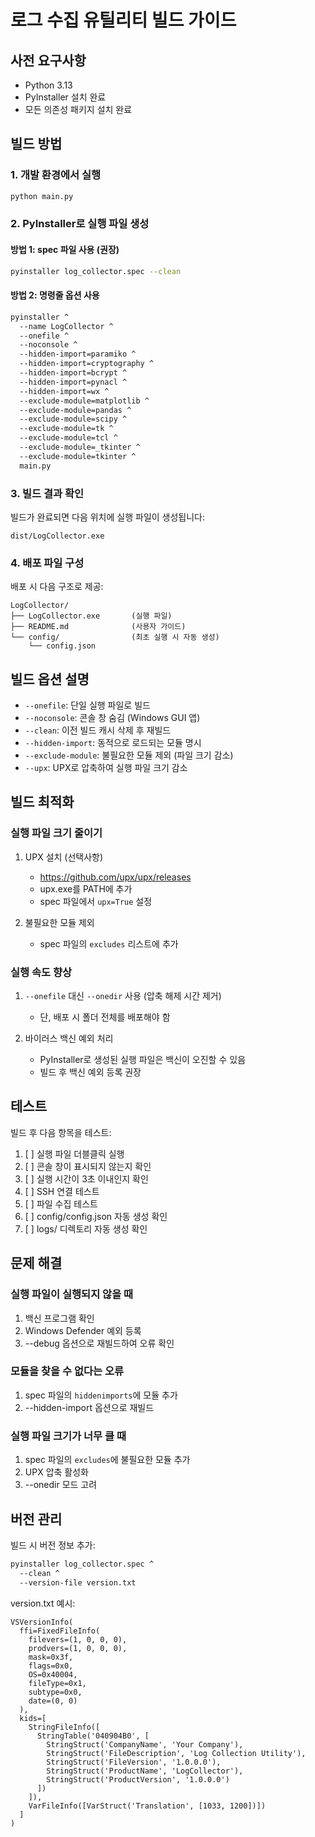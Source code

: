 # 로그 수집 유틸리티 빌드 가이드

## 사전 요구사항

- Python 3.13
- PyInstaller 설치 완료
- 모든 의존성 패키지 설치 완료

## 빌드 방법

### 1. 개발 환경에서 실행

```bash
python main.py
```

### 2. PyInstaller로 실행 파일 생성

#### 방법 1: spec 파일 사용 (권장)

```bash
pyinstaller log_collector.spec --clean
```

#### 방법 2: 명령줄 옵션 사용

```bash
pyinstaller ^
  --name LogCollector ^
  --onefile ^
  --noconsole ^
  --hidden-import=paramiko ^
  --hidden-import=cryptography ^
  --hidden-import=bcrypt ^
  --hidden-import=pynacl ^
  --hidden-import=wx ^
  --exclude-module=matplotlib ^
  --exclude-module=pandas ^
  --exclude-module=scipy ^
  --exclude-module=tk ^
  --exclude-module=tcl ^
  --exclude-module=_tkinter ^
  --exclude-module=tkinter ^
  main.py
```

### 3. 빌드 결과 확인

빌드가 완료되면 다음 위치에 실행 파일이 생성됩니다:

```
dist/LogCollector.exe
```

### 4. 배포 파일 구성

배포 시 다음 구조로 제공:

```
LogCollector/
├── LogCollector.exe       (실행 파일)
├── README.md              (사용자 가이드)
└── config/                (최초 실행 시 자동 생성)
    └── config.json
```

## 빌드 옵션 설명

- `--onefile`: 단일 실행 파일로 빌드
- `--noconsole`: 콘솔 창 숨김 (Windows GUI 앱)
- `--clean`: 이전 빌드 캐시 삭제 후 재빌드
- `--hidden-import`: 동적으로 로드되는 모듈 명시
- `--exclude-module`: 불필요한 모듈 제외 (파일 크기 감소)
- `--upx`: UPX로 압축하여 실행 파일 크기 감소

## 빌드 최적화

### 실행 파일 크기 줄이기

1. UPX 설치 (선택사항)
   - https://github.com/upx/upx/releases
   - upx.exe를 PATH에 추가
   - spec 파일에서 `upx=True` 설정

2. 불필요한 모듈 제외
   - spec 파일의 `excludes` 리스트에 추가

### 실행 속도 향상

1. `--onefile` 대신 `--onedir` 사용 (압축 해제 시간 제거)
   - 단, 배포 시 폴더 전체를 배포해야 함

2. 바이러스 백신 예외 처리
   - PyInstaller로 생성된 실행 파일은 백신이 오진할 수 있음
   - 빌드 후 백신 예외 등록 권장

## 테스트

빌드 후 다음 항목을 테스트:

1. [ ] 실행 파일 더블클릭 실행
2. [ ] 콘솔 창이 표시되지 않는지 확인
3. [ ] 실행 시간이 3초 이내인지 확인
4. [ ] SSH 연결 테스트
5. [ ] 파일 수집 테스트
6. [ ] config/config.json 자동 생성 확인
7. [ ] logs/ 디렉토리 자동 생성 확인

## 문제 해결

### 실행 파일이 실행되지 않을 때

1. 백신 프로그램 확인
2. Windows Defender 예외 등록
3. --debug 옵션으로 재빌드하여 오류 확인

### 모듈을 찾을 수 없다는 오류

1. spec 파일의 `hiddenimports`에 모듈 추가
2. --hidden-import 옵션으로 재빌드

### 실행 파일 크기가 너무 클 때

1. spec 파일의 `excludes`에 불필요한 모듈 추가
2. UPX 압축 활성화
3. --onedir 모드 고려

## 버전 관리

빌드 시 버전 정보 추가:

```bash
pyinstaller log_collector.spec ^
  --clean ^
  --version-file version.txt
```

version.txt 예시:

```
VSVersionInfo(
  ffi=FixedFileInfo(
    filevers=(1, 0, 0, 0),
    prodvers=(1, 0, 0, 0),
    mask=0x3f,
    flags=0x0,
    OS=0x40004,
    fileType=0x1,
    subtype=0x0,
    date=(0, 0)
  ),
  kids=[
    StringFileInfo([
      StringTable('040904B0', [
        StringStruct('CompanyName', 'Your Company'),
        StringStruct('FileDescription', 'Log Collection Utility'),
        StringStruct('FileVersion', '1.0.0.0'),
        StringStruct('ProductName', 'LogCollector'),
        StringStruct('ProductVersion', '1.0.0.0')
      ])
    ]),
    VarFileInfo([VarStruct('Translation', [1033, 1200])])
  ]
)
```
